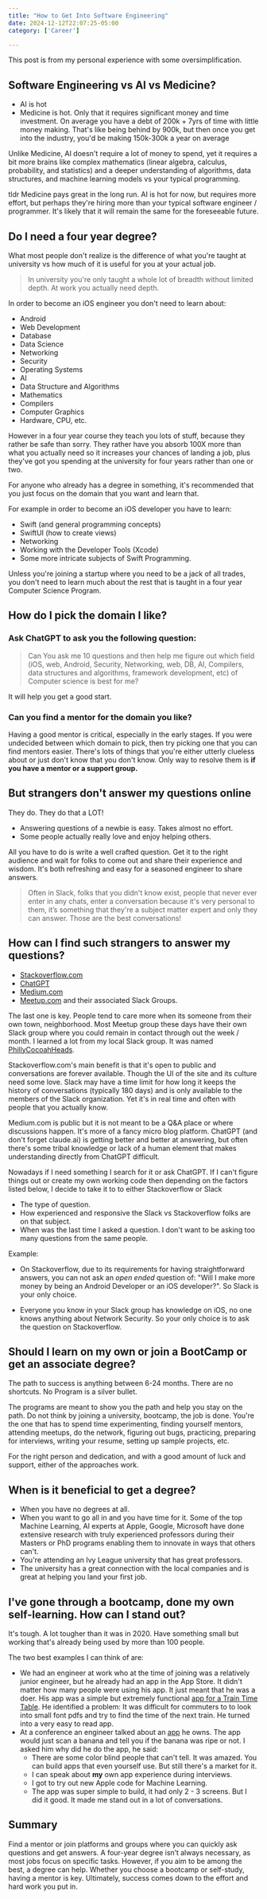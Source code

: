 ```yaml
---
title: "How to Get Into Software Engineering"
date: 2024-12-12T22:07:25-05:00
category: ['Career']

---
```


This post is from my personal experience with some oversimplification. 

## Software Engineering vs AI vs Medicine?

- AI is hot
- Medicine is hot. Only that it requires significant money and time investment. On average you have a debt of 200k + 7yrs of time with little money making. That's like being behind by 900k, but then once you get into the industry, you'd be making 150k-300k a year on average

Unlike Medicine, AI doesn't require a lot of money to spend, yet it requires a bit more brains like complex mathematics (linear algebra, calculus, probability, and statistics) and a deeper understanding of algorithms, data structures, and machine learning models vs your typical programming. 

tldr Medicine pays great in the long run. AI is hot for now, but requires more effort, but perhaps they're hiring more than your typical software engineer / programmer. It's likely that it will remain the same for the foreseeable future. 

## Do I need a four year degree? 

What most people don't realize is the difference of what you're taught at university vs how much of it is useful for you at your actual job. 

> In university you're only taught a whole lot of breadth without limited depth. At work you actually need depth.

In order to become an iOS engineer you don't need to learn about: 
- Android
- Web Development
- Database
- Data Science
- Networking
- Security
- Operating Systems
- AI
- Data Structure and Algorithms
- Mathematics
- Compilers
- Computer Graphics
- Hardware, CPU, etc. 

However in a four year course they teach you lots of stuff, because they rather be safe than sorry. 
They rather have you absorb 100X more than what you actually need so it increases your chances of landing a job, plus they've got you spending at the university for four years rather than one or two. 

For anyone who already has a degree in something, it's recommended that you just focus on the domain that you want and learn that.

For example in order to become an iOS developer you have to learn: 
- Swift (and general programming concepts)
- SwiftUI (how to create views)
- Networking
- Working with the Developer Tools (Xcode)
- Some more intricate subjects of Swift Programming.

Unless you're joining a startup where you need to be a jack of all trades, you don't need to learn much about the rest that is taught in a four year Computer Science Program. 

## How do I pick the domain I like? 

### Ask ChatGPT to ask you the following question: 

> Can You ask me 10 questions and then help me figure out which field (iOS, web, Android, Security, Networking, web, DB, AI, Compilers, data structures and algorithms, framework development, etc)  of Computer science is best for me? 

It will help you get a good start.

### Can you find a mentor for the domain you like? 

Having a good mentor is critical, especially in the early stages. If you were undecided between which domain to pick, then try picking one that you can find mentors easier. There's lots of things that you're either utterly clueless about or just don't know that you don't know. Only way to resolve them is **if you have a mentor or a support group.**

## But strangers don't answer my questions online
They do. They do that a LOT!

- Answering questions of a newbie is easy. Takes almost no effort. 
- Some people actually really love and enjoy helping others. 

All you have to do is write a well crafted question. Get it to the right audience and wait for folks to come out and share their experience and wisdom.
It's both refreshing and easy for a seasoned engineer to share answers.


> Often in Slack, folks that you didn't know exist, people that never ever enter in any chats, enter a conversation because it's very personal to them, it’s something that they're a subject matter expert and only they can answer. Those are the best conversations!

## How can I find such strangers to answer my questions? 

- [Stackoverflow.com](https://stackoverflow.com)
- [ChatGPT](https://chatgpt.com)
- [Medium.com](https://medium.com)
- [Meetup.com](https://www.meetup.com) and their associated Slack Groups. 

The last one is key. People tend to care more when its someone from their own town, neighborhood. 
Most Meetup group these days have their own Slack group where you could remain in contact through out the week / month. 
I learned a lot from my local Slack group. It was named [PhillyCocoahHeads](http://phillycocoa.org).

Stackoverflow.com's main benefit is that it's open to public and conversations are forever available. Though the UI of the site and its culture need some love. 
Slack may have a time limit for how long it keeps the history of conversations (typically 180 days) and is only available to the members of the Slack organization. 
Yet it's in real time and often with people that you actually know. 

Medium.com is public but it is not meant to be a Q&A place or where discussions happen. It's more of a fancy micro blog platform. 
ChatGPT (and don't forget claude.ai) is getting better and better at answering, but often there's some tribal knowledge or lack of a human element that makes understanding directly from ChatGPT difficult. 

Nowadays if I need something I search for it or ask ChatGPT. 
If I can't figure things out or create my own working code then depending on the factors listed below, I decide to take it to to either Stackoverflow or Slack
- The type of question.
- How experienced and responsive the Slack vs Stackoverflow folks are on that subject.
- When was the last time I asked a question. I don't want to be asking too many questions from the same people. 

Example:
- On Stackoverflow, due to its requirements for having straightforward answers, you can not ask an _open ended_ question of: "Will I make more money by being an Android Developer or an iOS developer?". So Slack is your only choice. 

- Everyone you know in your Slack group has knowledge on iOS, no one knows anything about Network Security. So your only choice is to ask the question on Stackoverflow.

## Should I learn on my own or join a BootCamp or get an associate degree? 
The path to success is anything between 6-24 months. There are no shortcuts. No Program is a silver bullet. 

The programs are meant to show you the path and help you stay on the path. Do not think by joining a university, bootcamp, the job is done. You're the one that has to spend time experimenting, finding yourself mentors, attending meetups, do the network, figuring out bugs, practicing, preparing for interviews, writing your resume, setting up sample projects, etc. 

For the right person and dedication, and with a good amount of luck and support, either of the approaches work.

## When is it beneficial to get a degree? 

- When you have no degrees at all. 
- When you want to go all in and you have time for it. 
Some of the top Machine Learning, AI experts at Apple, Google, Microsoft have done extensive research with truly experienced professors during their Masters or PhD programs enabling them to innovate in ways that others can't.
- You're attending an Ivy League university that has great professors. 
- The university has a great connection with the local companies and is great at helping you land your first job.

## I've gone through a bootcamp, done my own self-learning. How can I stand out? 
It's tough. A lot tougher than it was in 2020. Have something small but working that's already being used by more than 100 people. 

The two best examples I can think of are: 
- We had an engineer at work who at the time of joining was a relatively junior engineer, but he already had an app in the App Store. It didn't matter how many people were using his app. It just meant that he was a doer. His app was a simple but extremely functional [app for a Train Time Table](https://apps.apple.com/us/app/patco-train-schedule/id1275141690). He identified a problem: It was difficult for commuters to to look into small font pdfs and try to find the time of the next train. He turned into a very easy to read app. 
- At a conference an engineer talked about an [app](https://apps.apple.com/us/app/nannerscanner/id1470699124) he owns. The app would just scan a banana and tell you if the banana was ripe or not. I asked him why did he do the app, he said:
    - There are some color blind people that can't tell. It was amazed. You can build apps that even yourself use. But still there's a market for it. 
    - I can speak about **my** own app experience during interviews.
    - I got to try out new Apple code for Machine Learning.
    - The app was super simple to build, it had only 2 - 3 screens. But I did it good. It made me stand out in a lot of conversations. 

## Summary
Find a mentor or join platforms and groups where you can quickly ask questions and get answers.
A four-year degree isn’t always necessary, as most jobs focus on specific tasks. 
However, if you aim to be among the best, a degree can help. Whether you choose a bootcamp or self-study, having a mentor is key. Ultimately, success comes down to the effort and hard work you put in.
